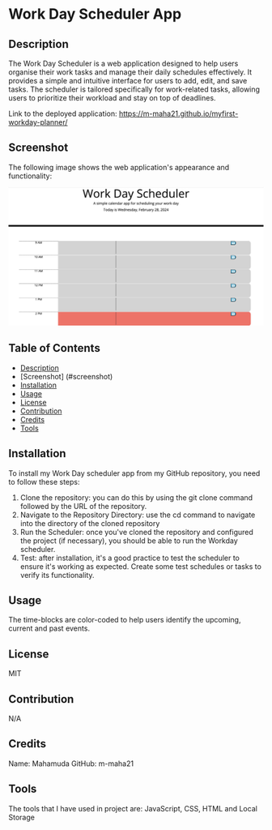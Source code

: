 # Work Day Scheduler App

## Description

The Work Day Scheduler is a web application designed to help users organise their work tasks and manage their daily schedules effectively. It provides a simple and intuitive interface for users to add, edit, and save tasks. The scheduler is tailored specifically for work-related tasks, allowing users to prioritize their workload and stay on top of deadlines.

Link to the deployed application: https://m-maha21.github.io/myfirst-workday-planner/ 

## Screenshot 
The following image shows the web application's appearance and functionality:

![alt text](images/screenshot.jpeg)
    
## Table of Contents 

- [Description](#description)
- [Screenshot] (#screenshot)
- [Installation](#installation)
- [Usage](#usage)
- [License](#license)
- [Contribution](#contribution)
- [Credits](#credits)
- [Tools](#tools)

## Installation

To install my Work Day scheduler app from my GitHub repository, you need to follow these steps:
1. Clone the repository: you can do this by using the git clone command followed by the URL of the repository.
2. Navigate to the Repository Directory: use the cd command to navigate into the directory of the cloned repository
3. Run the Scheduler: once you've cloned the repository and configured the project (if necessary), you should be able to run the Workday scheduler.
4. Test: after installation, it's a good practice to test the scheduler to ensure it's working as expected. Create some test schedules or tasks to verify its functionality.

## Usage

The time-blocks are color-coded to help users identify the upcoming, current and past events.

## License
MIT

## Contribution

N/A

## Credits

Name: Mahamuda
GitHub: m-maha21

## Tools

The tools that I have used in project are: JavaScript, CSS, HTML and Local Storage


